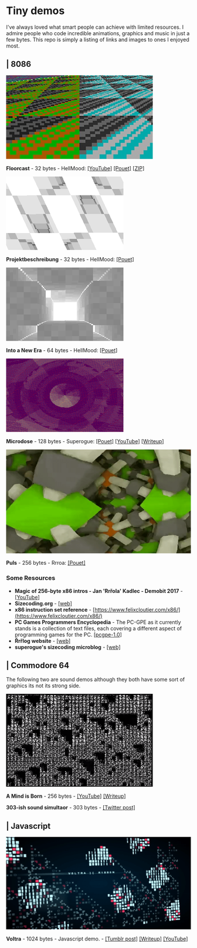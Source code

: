 # Tiny demos

I've always loved what smart people can achieve with limited resources. I admire people who code incredible animations, graphics and music in just a few bytes. This repo is simply a listing of links and images to ones I enjoyed most.

## | 8086

![Floorcast](imgs/floorcast-screenshot.jpg)

**Floorcast** - 32 bytes - HellMood: [[YouTube]](https://www.youtube.com/watch?v=t-l3BQVJnMU) [[Pouet]](https://www.pouet.net/prod.php?which=77774) [[ZIP]](files/floorcast32.zip)

![Projektbeschreibung](imgs/Projektbeschreibung.gif)

**Projektbeschreibung** - 32 bytes - HellMood: [[Pouet]](https://www.pouet.net/prod.php?which=76788)

![Into a New Era](imgs/Intoanew.gif)

**Into a New Era** - 64 bytes - HellMood: [[Pouet]](https://www.pouet.net/prod.php?which=78044)

![Microdose](imgs/microdose.gif)

**Microdose** - 128 bytes - Superogue: [[Pouet]](https://www.pouet.net/prod.php?which=85677) [[YouTube]](https://www.youtube.com/watch?v=-DOqPEBhYxg) [[Writeup]](https://marquee.revival-studios.com/blog/blog_microdose.html)

![Puls](imgs/puls.gif)

**Puls** - 256 bytes - Rrroa: [[Pouet]](https://www.pouet.net/prod.php?which=53816)

### Some Resources

- **Magic of 256-byte x86 intros - Jan 'Rrřola' Kadlec - Demobit 2017** - [[YouTube]](https://www.youtube.com/watch?v=WbWYBE9vjdk)
- **Sizecoding.org** - [[web]](http://sizecoding.org/)
- **x86 instruction set reference** - [https://www.felixcloutier.com/x86/](https://www.felixcloutier.com/x86/)
- **PC Games Programmers Encyclopedia** - The PC-GPE as it currently stands is a collection of text
files, each covering a different aspect of programming games for the PC. [[pcgpe-1.0]](http://www.gamers.org/dEngine/rsc/pcgpe-1.0/)
- **Řrřlog website** - [[web]](http://rrrola.wz.cz/)
- **superogue's sizecoding microblog** - [[web]](https://marquee.revival-studios.com/blog/)


## | Commodore 64

The following two are sound demos although they both have some sort of graphics its not its strong side.

![A Mind is Born](imgs/amindisborn.png?1)

**A Mind is Born** - 256 bytes - [[YouTube]](https://youtu.be/sWblpsLZ-O8) [[Writeup]](https://linusakesson.net/scene/a-mind-is-born/)

**303-ish sound simultaor** - 303 bytes - [[Twitter post]](https://twitter.com/4mat_scenemusic/status/1234985010588839936)

## | Javascript

![Voltra](imgs/voltra.gif)

**Voltra** - 1024 bytes - Javascript demo. - [[Tumblr post]](https://text-mode.tumblr.com/post/169623546473/voltra-an-audiovisual-treat-in-1-kilobyte-of) [[Writeup]](http://www.p01.org/VOLTRA/) [[YouTube]](https://www.youtube.com/watch?v=WHCpVs-0maU)
